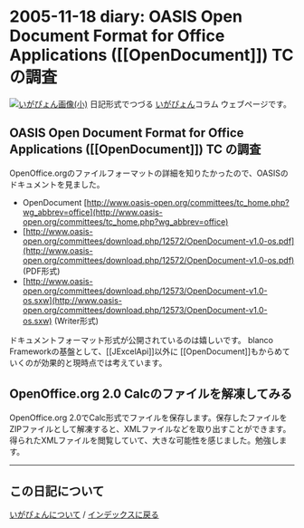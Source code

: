 2005-11-18 diary: OASIS Open Document Format for Office Applications ([[OpenDocument]]) TC の調査
=====================================================================================================
[![いがぴょん画像(小)](https://igapyon.github.io/diary/images/iga200306s.jpg "いがぴょん")](https://igapyon.github.io/diary/memo/memoigapyon.html) 日記形式でつづる [いがぴょん](https://igapyon.github.io/diary/memo/memoigapyon.html)コラム ウェブページです。

## OASIS Open Document Format for Office Applications ([[OpenDocument]]) TC の調査

OpenOffice.orgのファイルフォーマットの詳細を知りたかったので、OASISのドキュメントを見ました。

* OpenDocument [http://www.oasis-open.org/committees/tc_home.php?wg_abbrev=office](http://www.oasis-open.org/committees/tc_home.php?wg_abbrev=office)
* [http://www.oasis-open.org/committees/download.php/12572/OpenDocument-v1.0-os.pdf](http://www.oasis-open.org/committees/download.php/12572/OpenDocument-v1.0-os.pdf) (PDF形式)
* [http://www.oasis-open.org/committees/download.php/12573/OpenDocument-v1.0-os.sxw](http://www.oasis-open.org/committees/download.php/12573/OpenDocument-v1.0-os.sxw) (Writer形式)

ドキュメントフォーマット形式が公開されているのは嬉しいです。
blanco Frameworkの基盤として、[[JExcelApi]]以外に [[OpenDocument]]もからめていくのが効果的と現時点では考えています。

## OpenOffice.org 2.0 Calcのファイルを解凍してみる

OpenOffice.org 2.0でCalc形式でファイルを保存します。保存したファイルを ZIPファイルとして解凍すると、XMLファイルなどを取り出すことができます。得られたXMLファイルを閲覧していて、大きな可能性を感じました。勉強します。


----------------------------------------------------------------------------------------------------

## この日記について
[いがぴょんについて](https://igapyon.github.io/diary/memo/memoigapyon.html) / [インデックスに戻る](https://igapyon.github.io/diary/idxall.html)
